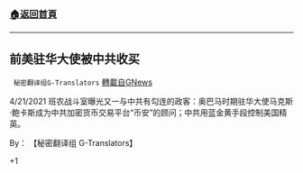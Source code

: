 ###  [:house:返回首頁](https://github.com/ourhimalayas/txt)
---

## 前美驻华大使被中共收买
` 秘密翻译组G-Translators` [轉載自GNews](https://gnews.org/zh-hans/1130473/)

4/21/2021 班农战斗室曝光又一与中共有勾连的政客：奥巴马时期驻华大使马克斯·鲍卡斯成为中共加密货币交易平台“币安”的顾问；中共用蓝金黄手段控制美国精英。

By： 【秘密翻译组 G-Translators】

+1
